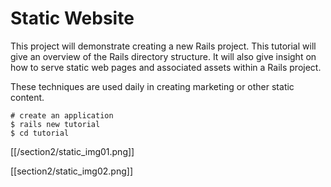 # Static Website

This project will demonstrate creating a new Rails project. This tutorial will give an overview of the Rails directory structure.  It will also give insight on how to serve static web pages and associated assets within a Rails project. 

These techniques are used daily in creating marketing or other static content.

```
# create an application
$ rails new tutorial
$ cd tutorial

```

[[/section2/static_img01.png]]


[[section2/static_img02.png]]

